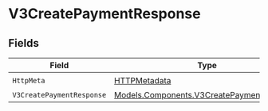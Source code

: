 # V3CreatePaymentResponse


## Fields

| Field                                                                                           | Type                                                                                            | Required                                                                                        | Description                                                                                     |
| ----------------------------------------------------------------------------------------------- | ----------------------------------------------------------------------------------------------- | ----------------------------------------------------------------------------------------------- | ----------------------------------------------------------------------------------------------- |
| `HttpMeta`                                                                                      | [HTTPMetadata](../../Models/Components/HTTPMetadata.md)                                         | :heavy_check_mark:                                                                              | N/A                                                                                             |
| `V3CreatePaymentResponse`                                                                       | [Models.Components.V3CreatePaymentResponse](../../Models/Components/V3CreatePaymentResponse.md) | :heavy_minus_sign:                                                                              | Created                                                                                         |